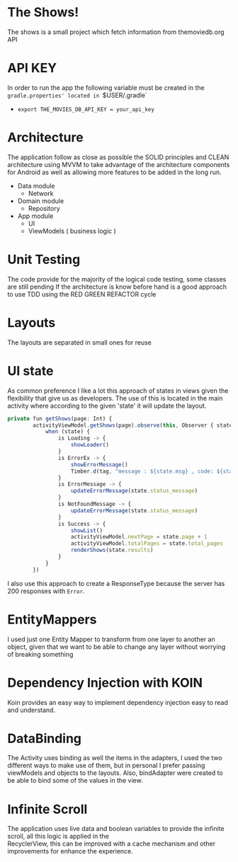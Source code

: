 # The Shows!
The shows is a small project which fetch information from themoviedb.org API 

# API KEY
In order to run the app the following variable must be created in the `gradle.properties' located in `$USER/.gradle`
* `export THE_MOVIES_DB_API_KEY = your_api_key`

# Architecture 
The application follow as close as possible the SOLID principles and CLEAN architecture using MVVM to take advantage of 
the architecture components for Android as well as allowing more features to be added in the long run.

* Data module
    - Network 
* Domain module
    - Repository 
* App module 
    - UI 
    - ViewModels ( business logic )
    
# Unit Testing
The code provide for the majority of the logical code testing, some classes are still pending
If the architecture is know before hand is a good approach to use TDD using the RED GREEN REFACTOR cycle 

# Layouts
The layouts are separated in small ones for reuse

# UI state
As common preference I like a lot this approach of states in views given the flexibility that give us as developers.
The use of this is located in the main activity where according to the given 'state' it will update the layout.

```javascript
private fun getShows(page: Int) {
        activityViewModel.getShows(page).observe(this, Observer { state ->
            when (state) {
                is Loading -> {
                    showLoader()
                }
                is ErrorEx -> {
                    showErrorMessage()
                    Timber.d(tag, "message : ${state.msg} , code: ${state.code}")
                }
                is ErrorMessage -> {
                    updateErrorMessage(state.status_message)
                }
                is NotFoundMessage -> {
                    updateErrorMessage(state.status_message)
                }
                is Success -> {
                    showList()
                    activityViewModel.nextPage = state.page + 1
                    activityViewModel.totalPages = state.total_pages
                    renderShows(state.results)
                }
            }
        })
```

I also use this approach to create a ResponseType because the server has 200 responses with `Error`.

# EntityMappers
I used just one Entity Mapper to transform from one layer to another an object, given that we want to be able to change 
any layer without worrying of breaking something

# Dependency Injection with KOIN
Koin provides an easy way to implement dependency injection easy to read and understand.

# DataBinding
The Activity uses binding as well the items in the adapters, I used the two different ways to make use of them, but in 
personal I prefer passing viewModels and objects to the layouts.
Also, bindAdapter were created to be able to bind some of the values in the view.

# Infinite Scroll
The application uses live data and boolean variables to provide the infinite scroll, all this logic is applied in the  
RecyclerView, this can be improved with a cache mechanism and other improvements for enhance the experience.


 



    




